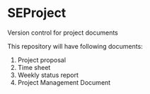 SEProject
=========

Version control for project documents

This repository will have following documents:      
1. Project proposal     
2. Time sheet    
3. Weekly status report   
4. Project Management Document     

